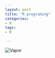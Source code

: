 ```yaml
---
layout: post
title: "R programing"
categories:
- R
tags:
- R

---
```

![Vapor](http://mpclarkson.github.io/assets/vapor.png)

